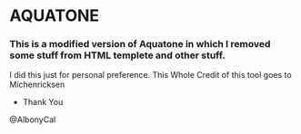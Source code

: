 # AQUATONE


### This is a modified version of Aquatone in which I removed some stuff from HTML templete and other stuff.
I did this just for personal preference. This Whole Credit of this tool goes to Michenricksen 
- Thank You

@AlbonyCal


